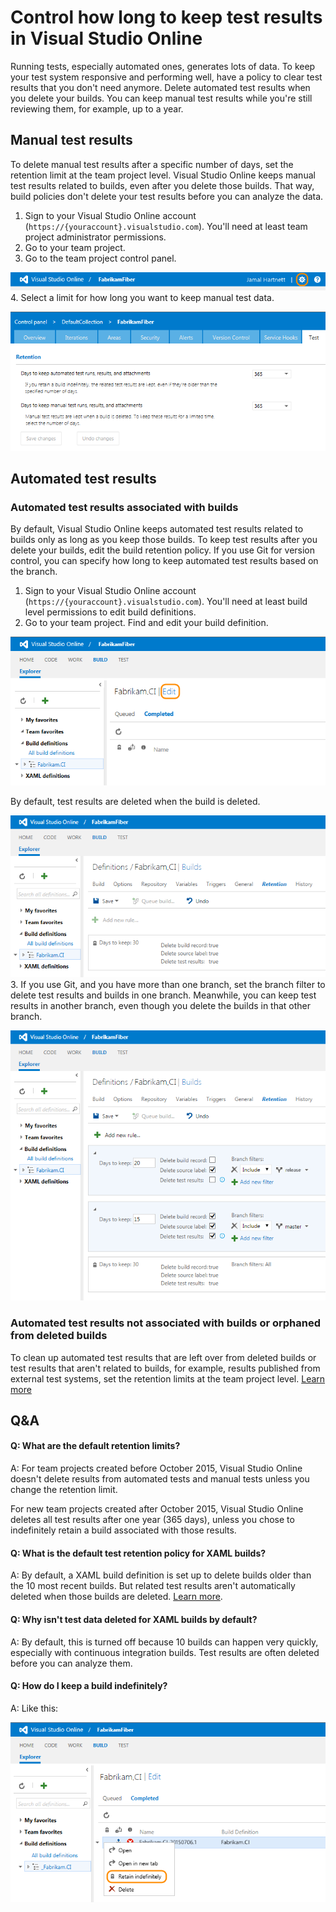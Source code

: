 <properties
	pageTitle="Control how long to keep test results in Visual Studio Online"
  description="Control how long to keep test results in Visual Studio Online"
  services="visual-studio-online"
  documentationCenter = ""
  authors="terryaustin"
  manager="terryaustin"
  editor="terryaustin" /> 

# Control how long to keep test results in Visual Studio Online


Running tests, especially automated ones, generates lots of data. 
To keep your test system responsive and performing well,
have a policy to clear test results that you don't need anymore. 
Delete automated test results when you delete your builds.
You can keep manual test results while you're still reviewing them, 
for example, up to a year.






## Manual test results


To delete manual test results after a specific number of days, 
set the retention limit at the team project level. 
Visual Studio Online keeps manual test results related to builds, 
even after you delete those builds. That way, build policies don't delete 
your test results before you can analyze the data.


1. Sign to your Visual Studio Online account (`https://{youraccount}.visualstudio.com`). 
You'll need at least team project administrator permissions.
2. Go to your team project.
3. Go to the team project control panel.



![Team project control panel](./media/how-long-to-keep-test-results/team-project-control-panel-jamal.png)
4. Select a limit for how long you want to keep manual test data.



![Select test data retention limits](./media/how-long-to-keep-test-results/team-project-test-data-retention-limits.png)

## Automated test results

### Automated test results associated with builds


By default, Visual Studio Online keeps automated test results related to builds 
only as long as you keep those builds. To keep test results after you delete your builds, 
edit the build retention policy. If you use Git for version control, 
you can specify how long to keep automated test results based on the branch.


1. Sign to your Visual Studio Online account (`https://{youraccount}.visualstudio.com`). 
You'll need at least build level permissions to edit build definitions.
2. Go to your team project. Find and edit your build definition.



![Build definition](./media/how-long-to-keep-test-results/BUILD_EditBuildDef.png)



By default, test results are deleted when the build is deleted.



![Test results are deleted when builds are deleted](./media/how-long-to-keep-test-results/vso-keep-test-data-builds.png)
3. If you use Git, and you have more than one branch, 
set the branch filter to delete test results and builds
in one branch. Meanwhile, you can keep test results in another branch, 
even though you delete the builds in that other branch.



![Delete test results by branch](./media/how-long-to-keep-test-results/vso-git-keep-test-data-builds.png)

### Automated test results not associated with builds or orphaned from deleted builds


To clean up automated test results that are left over from deleted 
builds or test results that aren't related to builds, 
for example, results published from external test systems, 
set the retention limits at the team project level. 
[Learn more](../how-long-to-keep-test-results.md#manual-test-results-limits)


## Q&amp;A

#### Q: What are the default retention limits?


A: For team projects created before October 2015, 
Visual Studio Online doesn't delete results from automated tests 
and manual tests unless you change the retention limit.



For new team projects created after October 2015, 
Visual Studio Online deletes all test results after one year (365 days),
unless you chose to indefinitely retain a build associated with those results.


#### Q: What is the default test retention policy for XAML builds?


A: By default, a XAML build definition is set up to delete builds older 
than the 10 most recent builds. But related test results aren't automatically
deleted when those builds are deleted. 
[Learn more](https://msdn.microsoft.com/en-us/library/ms181716%28v=vs.120%29.aspx).


#### Q: Why isn't test data deleted for XAML builds by default?


A: By default, this is turned off because 10 builds can happen very quickly, 
especially with continuous integration builds. 
Test results are often deleted before you can analyze them.






#### Q: How do I keep a build indefinitely?


A: Like this:



![Keep a build indefinitely](./media/how-long-to-keep-test-results/build-keep-indefinitely.png)
